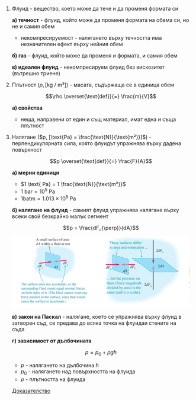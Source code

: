 1. Флуид - вещество, което може да тече и да променя формата си
	
	**а) течност** - флуид, който може да променя формата на обема си, но не и самия обем
	- некомпресируемост - налягането върху течността има незначителен ефект върху нейния обем
	
	**б) газ** - флуид, който може да променя и формата, и самия обем
	
	**в) идеален флуид** - некомпресируем флуид без вискозитет (вътрешно триене)

2. Плътност ($\rho, [\text{kg / m³}]$) - масата, съдържаща се в единица обем
	
	$$\rho \overset{\text{def}}{=} \frac{m}{V}$$
	
	**а) свойства**
	- неща, направени от един и същ материал, имат една и съща плътност

3. Налягане ($p, [\text{Pa} = \frac{\text{N}}{\text{m²}}]$) - перпендикулярната сила, която флуидът упражнява върху дадена повърхност
	
	$$p \overset{\text{def}}{=} \frac{F}{A}$$
	
	**а) мерни единици**
	- $1 \text{ Pa} = 1 \frac{\text{N}}{\text{m²}}$
	- $1 \text{ bar} = 10^5 \text{ Pa}$
	- $1 \text{batm} = 1.013 \times 10^5 \text{ Pa}$
	
	**б) налягане на флуид** - самият флуид упражнява налягане върху всеки свой безкрайно малък сегмент
	
	$$p = \frac{dF_{\perp}}{dA}$$
	
	![Налягане във флуид](Resources/Налягане%20във%20флуид.jpg)
	
	**в) закон на Паскал** - налягане, което се упражнява върху флуид в затворен съд, се предава до всяка точка на флуидаи стените на съда
	
	**г) зависимост от дълбочината**
	
	$$p = p_0 + \rho gh$$
	- $p$ - налягането на дълбочина $h$
	- $p_0$ - налягането над повърхността на флуида
	- $\rho$ - плътността на флуида
	
	[Доказателство](https://mihailkovachev.github.io/Physics)